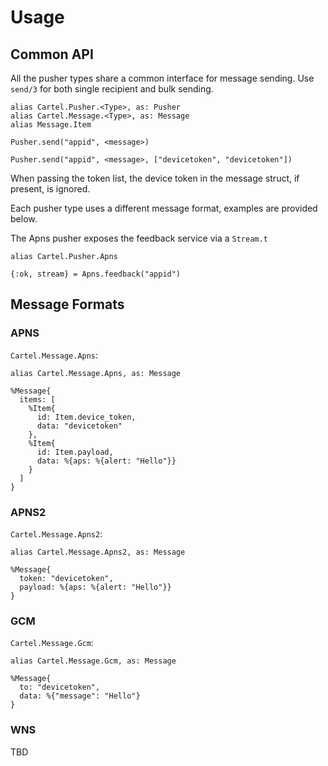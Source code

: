 # Usage

## Common API

All the pusher types share a common interface for message sending.
Use `send/3` for both single recipient and bulk sending.

    alias Cartel.Pusher.<Type>, as: Pusher
    alias Cartel.Message.<Type>, as: Message
    alias Message.Item

    Pusher.send("appid", <message>)

    Pusher.send("appid", <message>, ["devicetoken", "devicetoken"])

When passing the token list, the device token in the message struct, if present,
is ignored.

Each pusher type uses a different message format, examples are provided below.

The Apns pusher exposes the feedback service via a `Stream.t`

    alias Cartel.Pusher.Apns

    {:ok, stream} = Apns.feedback("appid")


## Message Formats

### APNS

`Cartel.Message.Apns`:

    alias Cartel.Message.Apns, as: Message

    %Message{
      items: [
        %Item{
          id: Item.device_token,
          data: "devicetoken"
        },
        %Item{
          id: Item.payload,
          data: %{aps: %{alert: "Hello"}}
        }
      ]
    }

### APNS2

`Cartel.Message.Apns2`:

    alias Cartel.Message.Apns2, as: Message

    %Message{
      token: "devicetoken",
      payload: %{aps: %{alert: "Hello"}}
    }

### GCM

`Cartel.Message.Gcm`:

    alias Cartel.Message.Gcm, as: Message

    %Message{
      to: "devicetoken",
      data: %{"message": "Hello"}
    }

### WNS

TBD
